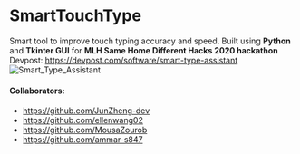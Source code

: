 # SmartTouchType
Smart tool to improve touch typing accuracy and speed. Built using **Python** and **Tkinter GUI** for **MLH Same Home Different Hacks 2020 hackathon**
<br />
Devpost: https://devpost.com/software/smart-type-assistant
<br />
![Smart_Type_Assistant](https://user-images.githubusercontent.com/66835262/86066844-46b30780-ba41-11ea-9d0f-0f18f4d91558.gif)

#### Collaborators: 
* https://github.com/JunZheng-dev
* https://github.com/ellenwang02
* https://github.com/MousaZourob
* https://github.com/ammar-s847
